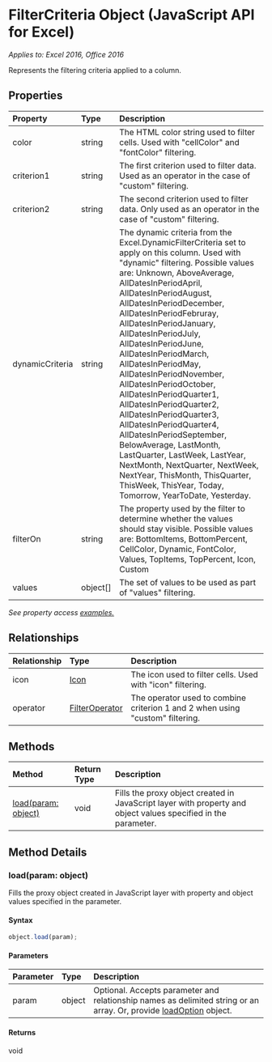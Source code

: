 # FilterCriteria Object (JavaScript API for Excel)

_Applies to: Excel 2016, Office 2016_

Represents the filtering criteria applied to a column.

## Properties

| Property	   | Type	|Description
|:---------------|:--------|:----------|
|color|string|The HTML color string used to filter cells. Used with "cellColor" and "fontColor" filtering.|
|criterion1|string|The first criterion used to filter data. Used as an operator in the case of "custom" filtering.|
|criterion2|string|The second criterion used to filter data. Only used as an operator in the case of "custom" filtering.|
|dynamicCriteria|string|The dynamic criteria from the Excel.DynamicFilterCriteria set to apply on this column. Used with "dynamic" filtering. Possible values are: Unknown, AboveAverage, AllDatesInPeriodApril, AllDatesInPeriodAugust, AllDatesInPeriodDecember, AllDatesInPeriodFebruray, AllDatesInPeriodJanuary, AllDatesInPeriodJuly, AllDatesInPeriodJune, AllDatesInPeriodMarch, AllDatesInPeriodMay, AllDatesInPeriodNovember, AllDatesInPeriodOctober, AllDatesInPeriodQuarter1, AllDatesInPeriodQuarter2, AllDatesInPeriodQuarter3, AllDatesInPeriodQuarter4, AllDatesInPeriodSeptember, BelowAverage, LastMonth, LastQuarter, LastWeek, LastYear, NextMonth, NextQuarter, NextWeek, NextYear, ThisMonth, ThisQuarter, ThisWeek, ThisYear, Today, Tomorrow, YearToDate, Yesterday.|
|filterOn|string|The property used by the filter to determine whether the values should stay visible. Possible values are: 	BottomItems, BottomPercent, CellColor, Dynamic, FontColor, Values, TopItems, TopPercent, Icon, Custom |
|values|object[]|The set of values to be used as part of "values" filtering.|

_See property access [examples.](#property-access-examples)_

## Relationships
| Relationship | Type	|Description|
|:---------------|:--------|:----------|
|icon|[Icon](icon.md)|The icon used to filter cells. Used with "icon" filtering.|
|operator|[FilterOperator](filteroperator.md)|The operator used to combine criterion 1 and 2 when using "custom" filtering.|

## Methods

| Method		   | Return Type	|Description|
|:---------------|:--------|:----------|
|[load(param: object)](#loadparam-object)|void|Fills the proxy object created in JavaScript layer with property and object values specified in the parameter.|

## Method Details


### load(param: object)
Fills the proxy object created in JavaScript layer with property and object values specified in the parameter.

#### Syntax
```js
object.load(param);
```

#### Parameters
| Parameter	   | Type	|Description|
|:---------------|:--------|:----------|
|param|object|Optional. Accepts parameter and relationship names as delimited string or an array. Or, provide [loadOption](loadoption.md) object.|

#### Returns
void
